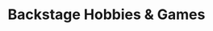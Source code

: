 ---
title: "Backstage Hobbies & Games"
url: /ludington/backstage-hobbies-und-games/
shop: Videospiele
---